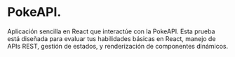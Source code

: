 # PokeAPI. 

Aplicación sencilla en React que interactúe con la PokeAPI. Esta prueba está diseñada para evaluar tus habilidades básicas en React, manejo de APIs REST, gestión de estados, y renderización de componentes dinámicos.


